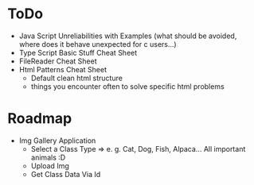 # ToDo
- Java Script Unreliabilities with Examples (what should be avoided, where does it behave unexpected for c users...)
- Type Script Basic Stuff Cheat Sheet
- FileReader Cheat Sheet
- Html Patterns Cheat Sheet
	- Default clean html structure
	- things you encounter often to solve specific html problems

# Roadmap
- Img Gallery Application
	- Select a Class Type => e. g. Cat, Dog, Fish, Alpaca... All important animals :D
	- Upload Img
	- Get Class Data Via Id
